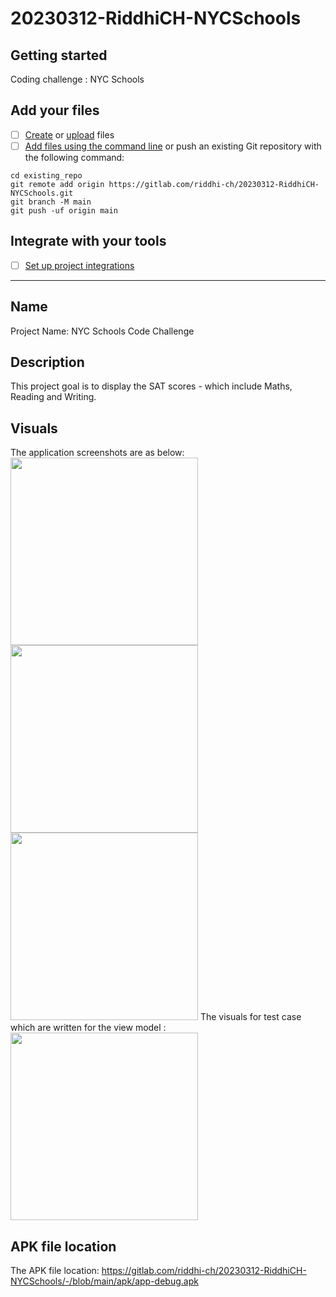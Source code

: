 # 20230312-RiddhiCH-NYCSchools

## Getting started
Coding challenge : NYC Schools

## Add your files

- [ ] [Create](https://docs.gitlab.com/ee/user/project/repository/web_editor.html#create-a-file) or [upload](https://docs.gitlab.com/ee/user/project/repository/web_editor.html#upload-a-file) files
- [ ] [Add files using the command line](https://docs.gitlab.com/ee/gitlab-basics/add-file.html#add-a-file-using-the-command-line) or push an existing Git repository with the following command:

```
cd existing_repo
git remote add origin https://gitlab.com/riddhi-ch/20230312-RiddhiCH-NYCSchools.git
git branch -M main
git push -uf origin main
```

## Integrate with your tools

- [ ] [Set up project integrations](https://gitlab.com/riddhi-ch/20230312-RiddhiCH-NYCSchools/-/settings/integrations)

***

## Name
Project Name: NYC Schools Code Challenge

## Description
This project goal is to display the SAT scores - which include Maths, Reading and Writing.

## Visuals
The application screenshots are as below:
<img src="https://gitlab.com/riddhi-ch/20230312-RiddhiCH-NYCSchools/-/blob/main/screenshots/Screen%20Shot%201944-12-22%20at%2012.00.12%20AM.png?raw=true" width="300"/>
<img src="https://gitlab.com/riddhi-ch/20230312-RiddhiCH-NYCSchools/-/blob/main/screenshots/Screen%20Shot%201944-12-22%20at%2012.04.24%20AM.png?raw=true" width="300"/>
<img src="https://gitlab.com/riddhi-ch/20230312-RiddhiCH-NYCSchools/-/blob/main/screenshots/Screen%20Shot%201944-12-22%20at%2012.05.25%20AM.png?raw=true" width="300"/>
The visuals for test case which are written for the view model :
<img src="https://gitlab.com/riddhi-ch/20230312-RiddhiCH-NYCSchools/-/blob/main/screenshots/Screen%20Shot%201944-12-22%20at%201.11.45%20AM.png?raw=true" width="300"/>

## APK file location
The APK file location: https://gitlab.com/riddhi-ch/20230312-RiddhiCH-NYCSchools/-/blob/main/apk/app-debug.apk
